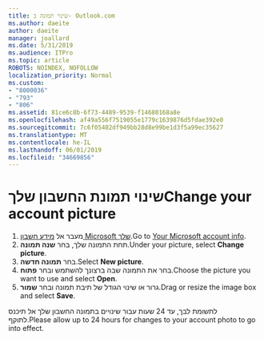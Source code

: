 ```yaml
---
title: שינוי תמונה ב- Outlook.com
ms.author: daeite
author: daeite
manager: joallard
ms.date: 5/31/2019
ms.audience: ITPro
ms.topic: article
ROBOTS: NOINDEX, NOFOLLOW
localization_priority: Normal
ms.custom:
- "8000036"
- "793"
- "806"
ms.assetid: 81ce6c8b-6f73-4489-9539-f14680168a8e
ms.openlocfilehash: af49a556f7519055e1779c1639876d5fdae392e0
ms.sourcegitcommit: 7c6f05402df949bb28d8e99be1d3f5a99ec35627
ms.translationtype: MT
ms.contentlocale: he-IL
ms.lasthandoff: 06/01/2019
ms.locfileid: "34669856"
---
```

# <a name="change-your-account-picture"></a><span data-ttu-id="95622-102">שינוי תמונת החשבון שלך</span><span class="sxs-lookup"><span data-stu-id="95622-102">Change your account picture</span></span>

1. <span data-ttu-id="95622-103">מעבר אל [מידע חשבון Microsoft שלך](https://go.microsoft.com/fwlink/p/?linkid=860841).</span><span class="sxs-lookup"><span data-stu-id="95622-103">Go to [Your Microsoft account info](https://go.microsoft.com/fwlink/p/?linkid=860841).</span></span>
2. <span data-ttu-id="95622-104">תחת התמונה שלך, בחר **שנה תמונה**.</span><span class="sxs-lookup"><span data-stu-id="95622-104">Under your picture, select **Change picture**.</span></span>
3. <span data-ttu-id="95622-105">בחר **תמונה חדשה**.</span><span class="sxs-lookup"><span data-stu-id="95622-105">Select **New picture**.</span></span>
4. <span data-ttu-id="95622-106">בחר את התמונה שבה ברצונך להשתמש ובחר **פתוח**.</span><span class="sxs-lookup"><span data-stu-id="95622-106">Choose the picture you want to use and select **Open**.</span></span>
5. <span data-ttu-id="95622-107">גרור או שינוי הגודל של תיבת תמונה ובחר **שמור**.</span><span class="sxs-lookup"><span data-stu-id="95622-107">Drag or resize the image box and select **Save**.</span></span>

<span data-ttu-id="95622-108">לתשומת לבך, עד 24 שעות עבור שינויים בתמונה החשבון שלך אל תיכנס לתוקף.</span><span class="sxs-lookup"><span data-stu-id="95622-108">Please allow up to 24 hours for changes to your account photo to go into effect.</span></span>